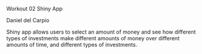 Workout 02 Shiny App

Daniel del Carpio

Shiny app allows users to select an amount of money and see how different types of investments make different amounts of money over different amounts of time, and different types of investments. 
